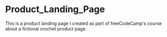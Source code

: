 # Product_Landing_Page
This is a product landing page I created as part of freeCodeCamp's course about a fictional crochet product page.
